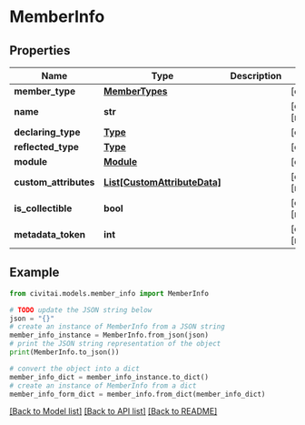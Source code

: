# MemberInfo


## Properties

Name | Type | Description | Notes
------------ | ------------- | ------------- | -------------
**member_type** | [**MemberTypes**](MemberTypes.md) |  | [optional] 
**name** | **str** |  | [optional] [readonly] 
**declaring_type** | [**Type**](Type.md) |  | [optional] 
**reflected_type** | [**Type**](Type.md) |  | [optional] 
**module** | [**Module**](Module.md) |  | [optional] 
**custom_attributes** | [**List[CustomAttributeData]**](CustomAttributeData.md) |  | [optional] [readonly] 
**is_collectible** | **bool** |  | [optional] [readonly] 
**metadata_token** | **int** |  | [optional] [readonly] 

## Example

```python
from civitai.models.member_info import MemberInfo

# TODO update the JSON string below
json = "{}"
# create an instance of MemberInfo from a JSON string
member_info_instance = MemberInfo.from_json(json)
# print the JSON string representation of the object
print(MemberInfo.to_json())

# convert the object into a dict
member_info_dict = member_info_instance.to_dict()
# create an instance of MemberInfo from a dict
member_info_form_dict = member_info.from_dict(member_info_dict)
```
[[Back to Model list]](../README.md#documentation-for-models) [[Back to API list]](../README.md#documentation-for-api-endpoints) [[Back to README]](../README.md)


